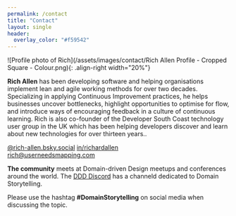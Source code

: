 ```yaml
---
permalink: /contact
title: "Contact"
layout: single
header: 
  overlay_color: "#f59542"
---
```


![Profile photo of Rich](/assets/images/contact/Rich Allen Profile - Cropped Square - Colour.png){: .align-right width="20%"}

**Rich Allen** has been developing software and helping organisations implement lean and agile working methods for over two decades. Specializing in applying Continuous Improvement practices, he helps businesses uncover bottlenecks, highlight opportunities to optimise for flow, and introduce ways of encouraging feedback in a culture of continuous learning. Rich is also co-founder of the Developer South Coast technology user group in the UK which has been helping developers discover and learn about new technologies for over thirteen years..

<i class="fa-brands fa-bluesky" title="Blue Sky"></i>
[@rich-allen.bsky.social](https://bsky.app/profile/rich-allen.bsky.social)
<i class="fa-brands fa-linkedin" title="LinkedIn"></i>
[in/richardallen](https://www.linkedin.com/in/richardallen/)  
<i class="fas fa-envelope" title="Email"></i>
[rich@userneedsmapping.com](mailto:rich@userneedsmapping.com)

**The community** meets at Domain-driven Design meetups and conferences around the world. The [DDD Discord](https://discord.gg/8uBekCeUHg) has a channeld dedicated to Domain Storytelling. 

Please use the hashtag **#DomainStorytelling** on social media when discussing the topic.
